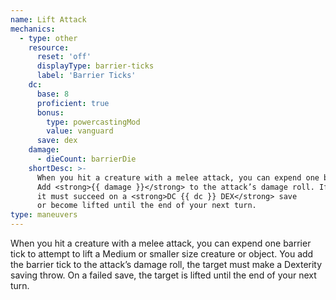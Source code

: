 ```yaml
---
name: Lift Attack
mechanics:
  - type: other
    resource:
      reset: 'off'
      displayType: barrier-ticks
      label: 'Barrier Ticks'
    dc:
      base: 8
      proficient: true
      bonus:
        type: powercastingMod
        value: vanguard
      save: dex
    damage:
      - dieCount: barrierDie
    shortDesc: >-
      When you hit a creature with a melee attack, you can expend one barrier tick to lift it.
      Add <strong>{{ damage }}</strong> to the attack’s damage roll. If the target is Medium or smaller,
      it must succeed on a <strong>DC {{ dc }} DEX</strong> save
      or become lifted until the end of your next turn.
type: maneuvers
---
```

When you hit a creature with a melee attack, you can expend one barrier tick to attempt to lift a Medium or smaller size
creature or object. You add the barrier tick to the attack’s damage roll, the target must make a Dexterity
saving throw. On a failed save, the target is lifted until the end of your next turn.
